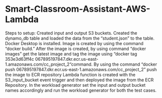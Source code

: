 # Smart-Classroom-Assistant-AWS-Lambda
Steps to setup:
Created input and output S3 buckets.
Created the dynamo_db table and loaded the data from the “student.json” to the table.
Docker Desktop is installed.
Image is created by using the command “docker build.”
After the image is created, by using command “docker images” get the latest image and
tag the image using “docker tag 353e3d63ff4c 067895197847.dkr.ecr.us-east-
1.amazonaws.com/cc_project_2“command. By using the command “docker push
067895197847.dkr.ecr.us-east-1.amazonaws.com/cc_project_2” push the image to ECR
repository
Lambda function is created with the S3_input_bucket event trigger and then deployed
the image from the ECR Repository.
In the workload generator set the input and output bucket names accordingly and run the
workload generator for both the test cases.
